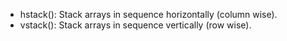 + hstack(): Stack arrays in sequence horizontally (column wise).
+ vstack(): Stack arrays in sequence vertically (row wise).

